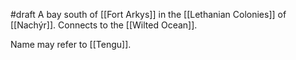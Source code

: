 #draft 
A bay south of [[Fort Arkys]] in the [[Lethanian Colonies]] of [[Nachýr]].
Connects to the [[Wilted Ocean]].

Name may refer to [[Tengu]].